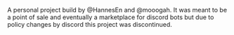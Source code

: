 A personal project build by @HannesEn and @mooogah. It was meant to be a point of sale and eventually a marketplace for discord bots but due to policy changes by discord this project was discontinued.
